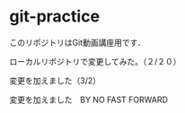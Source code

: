 # git-practice
このリポジトリはGit動画講座用です．

ローカルリポジトリで変更してみた。（２/２０）

変更を加えました（3/2）

変更を加えました　BY NO FAST FORWARD